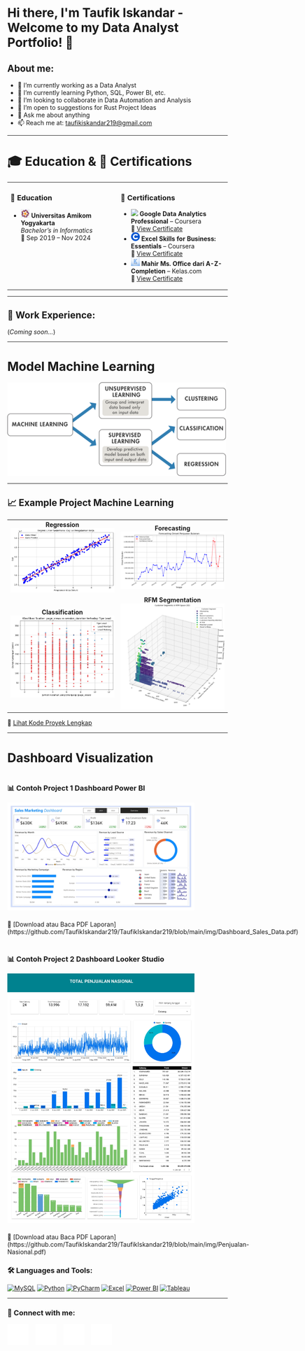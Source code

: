 # Hi there, I'm Taufik Iskandar - Welcome to my Data Analyst Portfolio! 👋

## About me:
- 🔭 I’m currently working as a Data Analyst  
- 🌱 I’m currently learning Python, SQL, Power BI, etc.  
- 👯 I’m looking to collaborate in Data Automation and Analysis  
- 🤔 I’m open to suggestions for Rust Project Ideas  
- 💬 Ask me about anything  
- 📫 Reach me at: taufikiskandar219@gmail.com  

---

# 🎓 Education & 📜 Certifications

<table>
  <tr>
    <td valign="top" width="50%">
      <h3>📍 <strong>Education</strong></h3>
      <ul>
        <li>
          <img src="https://github.com/TaufikIskandar219/TaufikIskandar219/blob/main/img/Amikom.png" width="20"/>
          <strong>  Universitas Amikom Yogyakarta    </strong><br>
          <em>Bachelor’s in Informatics</em><br>
          📅 Sep 2019 – Nov 2024
        </li>
      </ul>
    </td>
    <td valign="top" width="50%">
      <h3>📜 <strong>Certifications</strong></h3>
      <ul>
        <li>
          <img src="https://upload.wikimedia.org/wikipedia/commons/2/2f/Google_2015_logo.svg" width="20"/>
          <strong>  Google Data Analytics Professional </strong> – Coursera <br>
          🔗 <a href="https://drive.google.com/drive/folders/1FWodYB3V39TROD3ENqMCrLQW1WAsJKyp">View Certificate</a>
        </li>
        <li>
          <img src="https://github.com/TaufikIskandar219/TaufikIskandar219/blob/main/img/COURSERA.png" width="20"/>
          <strong>Excel Skills for Business: Essentials </strong> – Coursera <br>
          🔗 <a href="https://drive.google.com/file/d/1oO99zS5DTBRfy6DzJRc282g2Zy0Y5Kpj/view?usp=sharing">View Certificate</a>
        </li>
        <li>
          <img src="https://github.com/TaufikIskandar219/TaufikIskandar219/blob/main/img/kelas.jpg" width="20"/>
          <strong>Mahir Ms. Office dari A-Z-Completion </strong> – Kelas.com <br>
          🔗 <a href="https://drive.google.com/file/d/1C8O453eIRZ0AaRQNIgUDOSPrT7ePW_nc/view?usp=sharing">View Certificate</a>
        </li>
      </ul>
    </td>
  </tr>
</table>

---

## 💼 Work Experience:
(*Coming soon...*)

---

# Model Machine Learning

<div align="left">
  <img src="https://github.com/TaufikIskandar219/TaufikIskandar219/blob/main/img/ML.svg" alt="Struktur Machine Learning" width="500"/>
</div>

---

## 📈 Example Project Machine Learning

<table>
  <tr>
    <td align="center"><strong>Regression</strong><br><img src="https://github.com/TaufikIskandar219/TaufikIskandar219/blob/main/img/Regression-gaji.png" width="400"/></td>
    <td align="center"><strong>Forecasting</strong><br><img src="https://github.com/TaufikIskandar219/TaufikIskandar219/blob/main/img/Forecasting.png" width="400"/></td>
  </tr>
  <tr>
    <td align="center"><strong> Classification </strong><br><img src="https://github.com/TaufikIskandar219/TaufikIskandar219/blob/main/img/Klasifikasi%20page_views%20vs%20session_duration%20terhadap%20Tipe%20Lead.png" width="400"/></td>
    <td align="center"><strong> RFM Segmentation </strong><br><img src="https://github.com/TaufikIskandar219/TaufikIskandar219/blob/main/img/Segmentation%20RFM.png" width="400"/></td>
  </tr>
</table>

🔗 [Lihat Kode Proyek Lengkap](https://github.com/username/repo-name/blob/main/project-folder/model_regression.ipynb)

---
# Dashboard Visualization

<div style="display: flex; justify-content: space-between; align-items: flex-start; flex-wrap: wrap; gap: 20px;">

  <div style="flex: 1; min-width: 300px;">
    <h3>📊 Contoh Project 1 Dashboard Power BI</h3>
    <img src="https://github.com/TaufikIskandar219/TaufikIskandar219/blob/main/img/Dashboard_Sales_Data_page-0001.jpg" alt="Power BI Dashboard" width="85%">
  </div>
  📄 [Download atau Baca PDF Laporan](https://github.com/TaufikIskandar219/TaufikIskandar219/blob/main/img/Dashboard_Sales_Data.pdf)

  <div style="flex: 1; min-width: 300px;">
    <h3>📊 Contoh Project 2 Dashboard Looker Studio</h3>
    <img src="https://github.com/TaufikIskandar219/TaufikIskandar219/blob/main/img/Penjualan-Nasional_page-0001.jpg" alt="Power BI Dashboard" width="85%">
  </div>
  📄 [Download atau Baca PDF Laporan](https://github.com/TaufikIskandar219/TaufikIskandar219/blob/main/img/Penjualan-Nasional.pdf)
</div>



### 🛠 Languages and Tools:

[<img alt="MySQL" width="30px" src="https://cdn.jsdelivr.net/gh/devicons/devicon/icons/mysql/mysql-original.svg" />](#)
[<img alt="Python" width="30px" src="https://upload.wikimedia.org/wikipedia/commons/c/c3/Python-logo-notext.svg" />](#)
[<img alt="PyCharm" width="30px" src="https://upload.wikimedia.org/wikipedia/commons/1/1d/PyCharm_Icon.svg" />](#)
[<img alt="Excel" width="30px" src="https://is2-ssl.mzstatic.com/image/thumb/Purple126/v4/a8/fd/5a/a8fd5a84-c6f1-355f-3b9f-6e86598efaa3/XCEL.png/1200x630bb.png" />](#)
[<img alt="Power BI" width="30px" src="https://powerbi.microsoft.com/pictures/application-logos/svg/powerbi.svg" />](#)
[<img alt="Tableau" width="50px" src="https://logos-world.net/wp-content/uploads/2021/10/Tableau-Symbol.png" />](#)

---

### 📱 Connect with me:

[![YouTube](./img/youtube-dark.svg)](https://www.youtube.com/channel/UC22xix7qvwpYWnSQ5QEYtAQ)
&nbsp;&nbsp;
[![Twitter](./img/twitter-dark.svg)](https://twitter.com/vincentwwidyan)
&nbsp;&nbsp;
[![LinkedIn](./img/linkedin-dark.svg)](https://www.linkedin.com/in/vincentwidyan)
&nbsp;&nbsp;
[![Instagram](./img/instagram-dark.svg)](https://instagram.com/vincentwwidyan)
